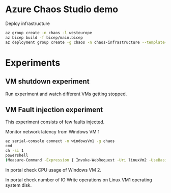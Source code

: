 # Azure Chaos Studio demo

Deploy infrastructure

```bash
az group create -n chaos -l westeurope
az bicep build -f bicep/main.bicep 
az deployment group create -g chaos -n chaos-infrastructure --template-file bicep/main.json
```

# Experiments

## VM shutdown experiment
Run experiment and watch different VMs getting stopped.

## VM Fault injection experiment
This experiment consists of few faults injected.

Monitor network latency from Windows VM 1

```bash
az serial-console connect -n windowsVm1 -g chaos
cmd
ch -si 1
powershell
(Measure-Command -Expression { Invoke-WebRequest -Uri linuxVm2 -UseBasicParsing }).TotalMilliseconds
```

In portal check CPU usage of Windows VM 2.

In portal check number of IO Write operations on Linux VM1 operating system disk.

